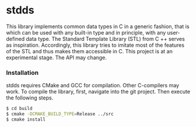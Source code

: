 # stdds
This library implements common data types in C in a generic fashion, that is
which can be used with any built-in type and in principle, with any user-defined
data type. The Standard Template Library (STL) from C ++ serves as inspiration.
Accordingly, this library tries to imitate most of the features of the STL and
thus makes them accessible in C. This project is at an experimental stage. The
API may change.

### Installation

stdds requires CMake and GCC for compilation. Other C-compilers may work. To
compile the library, first, navigate into the git project. Then execute the
following steps.

```sh
$ cd build
$ cmake -DCMAKE_BUILD_TYPE=Release ../src
$ cmake install
```
